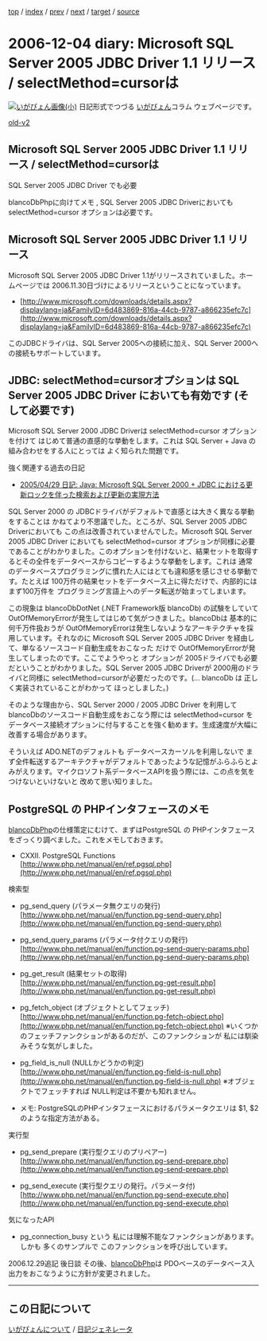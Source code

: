 [top](https://igapyon.github.io/diary/) 
 / [index](https://igapyon.github.io/diary/2006/index.html) 
 / [prev](https://igapyon.github.io/diary/2006/ig061125.html) 
 / [next](https://igapyon.github.io/diary/2006/ig061205.html) 
 / [target](https://igapyon.github.io/diary/2006/ig061204.html) 
 / [source](https://github.com/igapyon/diary/blob/gh-pages/2006/ig061204.html.src.md) 

2006-12-04 diary: Microsoft SQL Server 2005 JDBC Driver 1.1 リリース / selectMethod=cursorは
=====================================================================================================
[![いがぴょん画像(小)](https://igapyon.github.io/diary/images/iga200306s.jpg "いがぴょん")](https://igapyon.github.io/diary/memo/memoigapyon.html) 日記形式でつづる [いがぴょん](https://igapyon.github.io/diary/memo/memoigapyon.html)コラム ウェブページです。

[old-v2](ig061204-orig.html)

## Microsoft SQL Server 2005 JDBC Driver 1.1 リリース / selectMethod=cursorは
SQL Server 2005 JDBC Driver でも必要

blancoDbPhpに向けてメモ , SQL Server 2005 JDBC Driverにおいても selectMethod=cursor オプションは必要です。


## Microsoft SQL Server 2005 JDBC Driver 1.1 リリース

Microsoft SQL Server 2005 JDBC Driver 1.1がリリースされていました。ホームページでは 2006.11.30日づけによるリリースということになっています。

* [http://www.microsoft.com/downloads/details.aspx?displaylang=ja&FamilyID=6d483869-816a-44cb-9787-a866235efc7c](http://www.microsoft.com/downloads/details.aspx?displaylang=ja&FamilyID=6d483869-816a-44cb-9787-a866235efc7c)

このJDBCドライバは、SQL Server 2005への接続に加え、SQL Server 2000への接続もサポートしています。

## JDBC: selectMethod=cursorオプションは SQL Server 2005 JDBC Driver においても有効です (そして必要です)

Microsoft SQL Server 2000 JDBC Driverは selectMethod=cursor オプションを付けて はじめて普通の直感的な挙動をします。これは SQL Server + Java の組み合わせをする人にとっては よく知られた問題です。

強く関連する過去の日記

* [2005/04/29 日記: Java: Microsoft SQL Server 2000 + JDBC における更新ロックを伴った検索および更新の実現方法](../2005/ig050429.html)

SQL Server 2000 の JDBCドライバがデフォルトで直感とは大きく異なる挙動をすることは かねてより不思議でした。ところが、SQL
Server 2005 JDBC Driverにおいても この点は改善されていませんでした。Microsoft SQL Server 2005
JDBC Driver においても  selectMethod=cursor オプションが同様に必要であることがわかりました。このオプションを付けないと、結果セットを取得するとその全件をデータベースからコピーするような挙動をします。これは 通常のデータベースプログラミングに慣れた人にはとても違和感を感じさせる挙動です。たとえば
100万件の結果セットをデータベース上に得ただけで、内部的には まず100万件を プログラミング言語上へのデータ転送が始まってしまいます。

この現象は blancoDbDotNet (.NET Framework版 blancoDb) の試験をしていて OutOfMemoryErrorが発生してはじめて気がつきました。blancoDbは 基本的に 何千万件扱おうが OutOfMemoryErrorは発生しないようなアーキテクチャを採用しています。それなのに
Microsoft SQL Server 2005 JDBC Driver を経由して、単なるソースコード自動生成をおこなった だけで OutOfMemoryErrorが発生してしまったのです。ここでようやっと オプションが 2005ドライバでも必要だということがわかりました。SQL Server 2005 JDBC Driverが 2000用のドライバと同様に
selectMethod=cursorが必要だったのです。(… blancoDb は 正しく実装されていることがわかって ほっとしました。)

そのような理由から、SQL Server 2000 / 2005 JDBC Driver を利用して blancoDbのソースコード自動生成をおこなう際には
selectMethod=cursor をデータベース接続オプションに付与することを強く勧めます。生成速度が大幅に改善する場合があります。

そういえば ADO.NETのデフォルトも データベースカーソルを利用しないで まず全件転送するアーキテクチャがデフォルトであったような記憶がふらふらとよみがえります。マイクロソフト系データベースAPIを扱う際には、この点を気をつけないといけないと 改めて思い知りました。

## PostgreSQL の PHPインタフェースのメモ

[blancoDbPhp](http://www.igapyon.jp/blanco/blancodbphp.html)の仕様策定にむけて、まずはPostgreSQL の PHPインタフェースをざっくり調べました。これをメモしておきます。

* CXXII. PostgreSQL Functions
  [http://www.php.net/manual/en/ref.pgsql.php](http://www.php.net/manual/en/ref.pgsql.php)

検索型

* pg_send_query (パラメータ無クエリの発行)
  [http://www.php.net/manual/en/function.pg-send-query.php](http://www.php.net/manual/en/function.pg-send-query.php)
  
* pg_send_query_params (パラメータ付クエリの発行)
  [http://www.php.net/manual/en/function.pg-send-query-params.php](http://www.php.net/manual/en/function.pg-send-query-params.php)

* pg_get_result (結果セットの取得)
  [http://www.php.net/manual/en/function.pg-get-result.php](http://www.php.net/manual/en/function.pg-get-result.php)
  
* pg_fetch_object (オブジェクトとしてフェッチ)
  [http://www.php.net/manual/en/function.pg-fetch-object.php](http://www.php.net/manual/en/function.pg-fetch-object.php)
  ※いくつかのフェッチファンクションがあるのだが、このファンクションが 私には馴染みそうな気がしました。
  
* pg_field_is_null (NULLかどうかの判定)
  [http://www.php.net/manual/en/function.pg-field-is-null.php](http://www.php.net/manual/en/function.pg-field-is-null.php)
  ※オブジェクトでフェッチすれば NULL判定は不要かも知れません。

* メモ: PostgreSQLのPHPインタフェースにおけるパラメータクエリは $1, $2 のような指定方法がある。

実行型

* pg_send_prepare (実行型クエリのプリペアー)
  [http://www.php.net/manual/en/function.pg-send-prepare.php](http://www.php.net/manual/en/function.pg-send-prepare.php)
  
* pg_send_execute (実行型クエリの発行。パラメータ付)
  [http://www.php.net/manual/en/function.pg-send-execute.php](http://www.php.net/manual/en/function.pg-send-execute.php)

気になったAPI

* pg_connection_busy という 私には理解不能なファンクションがあります。しかも 多くのサンプルで このファンクションを呼び出しています。

2006.12.29追記 後日談 その後、[blancoDbPhp](http://www.igapyon.jp/blanco/blancodbphp.html)は PDOベースのデータベース入出力をおこなうように方針が変更されました。

----------------------------------------------------------------------------------------------------

## この日記について
[いがぴょんについて](https://igapyon.github.io/diary/memo/memoigapyon.html) / [日記ジェネレータ](https://github.com/igapyon/igapyonv3)
